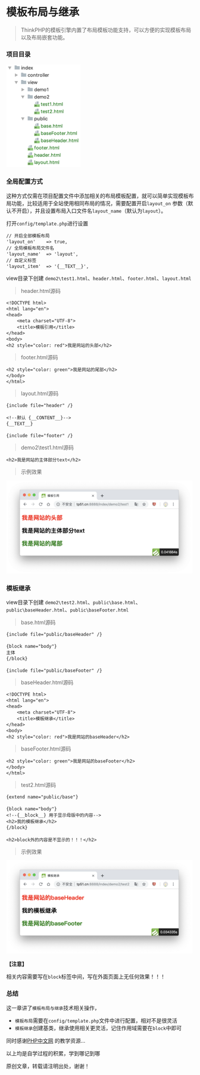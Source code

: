 # 模板布局与继承

> ThinkPHP的模板引擎内置了布局模板功能支持，可以方便的实现模板布局以及布局嵌套功能。

### 项目目录

<img src="img/项目目录.png" width=200>

### 全局配置方式

这种方式仅需在项目配置文件中添加相关的布局模板配置，就可以简单实现模板布局功能，比较适用于全站使用相同布局的情况，需要配置开启`layout_on` 参数（默认不开启），并且设置布局入口文件名`layout_name`（默认为`layout`）。

打开`config/template.php`进行设置

```
// 开启全部模板布局
'layout_on'    => true,
// 全局模板布局文件名
'layout_name'  => 'layout',
// 自定义标签
'layout_item'  => '{__TEXT__}',
```

view目录下创建 `demo2\test1.html`、`header.html`、`footer.html`、`layout.html`

> header.html源码

```
<!DOCTYPE html>
<html lang="en">
<head>
    <meta charset="UTF-8">
    <title>模板引用</title>
</head>
<body>
<h2 style="color: red">我是网站的头部</h2>
```

> footer.html源码

```
<h2 style="color: green">我是网站的尾部</h2>
</body>
</html>
```

> layout.html源码

```
{include file="header" /}

<!--默认 {__CONTENT__}-->
{__TEXT__}

{include file="footer" /}
```

> demo2\test1.html源码

```
<h2>我是网站的主体部分text</h2>
```

> 示例效果

<img src="img/自定义模板标签.png" width=500>

### 模板继承

view目录下创建 `demo2\test2.html`、`public\base.html`、`public\baseHeader.html`、`public\baseFooter.html`

> base.html源码

```
{include file="public/baseHeader" /}

{block name="body"}
主体
{/block}

{include file="public/baseFooter" /}
```

> baseHeader.html源码

```
<!DOCTYPE html>
<html lang="en">
<head>
    <meta charset="UTF-8">
    <title>模板继承</title>
</head>
<body>
<h2 style="color: red">我是网站的baseHeader</h2>
```

> baseFooter.html源码

```
<h2 style="color: green">我是网站的baseFooter</h2>
</body>
</html>
```

> test2.html源码

```
{extend name="public/base"}

{block name="body"}
<!--{__block__} 用于显示母版中的内容-->
<h2>我的模板继承</h2>
{/block}

<h2>block外的内容是不显示的！！！</h2>
```

> 示例效果

<img src="img/模板继承.png" width=500>

**【注意】**

相关内容需要写在`block`标签中间，写在外面页面上无任何效果！！！

### 总结

这一章讲了`模板布局与继承`技术相关操作，

* `模板布局`需要在`config/template.php`文件中进行配置，相对不是很灵活
* `模板继承`创建基类，继承使用相关更灵活，记住作用域需要在`block`中即可

同时感谢[PHP中文网](http://www.php.cn) 的教学资源...

以上均是自学过程的积累，学到哪记到哪

原创文章，转载请注明出处，谢谢！